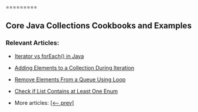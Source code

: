 =========

## Core Java Collections Cookbooks and Examples

### Relevant Articles:
- [Iterator vs forEach() in Java](https://www.baeldung.com/java-iterator-vs-foreach)
- [Adding Elements to a Collection During Iteration](https://www.baeldung.com/java-add-elements-collection)
- [Remove Elements From a Queue Using Loop](https://www.baeldung.com/java-remove-elements-queue)
- [Check if List Contains at Least One Enum](https://www.baeldung.com/java-list-check-enum-presence)

- More articles: [[<-- prev]](/core-java-modules/core-java-collections-5)
